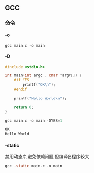 <!--
 * @Description: 
 * @Version: 1.0
 * @Author: DaLao
 * @Email: dalao_li@163.com
 * @Date: 2022-05-21 23:09:51
 * @LastEditors: DaLao
 * @LastEditTime: 2022-07-03 01:21:29
-->

## GCC


### 命令


#### -o

```c
gcc main.c -o main
```

#### -D

```c++
#include <stdio.h>

int main(int argc , char *argv[]) {
    #if YES
        printf("OK\n");
    #endif
    
    printf("Hello World\n");

    return 0;
}
```

```c
gcc main.c -o main -DYES=1
```

```c
OK
Hello World
```


#### -static

禁用动态库,避免依赖问题,但编译出程序较大

```c
gcc -static main.c -o main
```